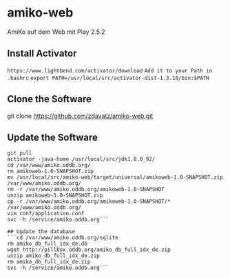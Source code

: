 # amiko-web
AmiKo auf dem Web mit Play 2.5.2
## Install Activator
```https://www.lightbend.com/activator/download```
```Add it to your Path in .bashrc```
```export PATH=/usr/local/src/activator-dist-1.3.10/bin:$PATH```
## Clone the Software
git clone https://github.com/zdavatz/amiko-web.git

## Update the Software
```cd /usr/local/src/amiko-web
git pull
activator -java-home /usr/local/src/jdk1.8.0_92/
cd /var/www/amiko.oddb.org/
rm amikoweb-1.0-SNAPSHOT.zip
mv /usr/local/src/amiko-web/target/universal/amikoweb-1.0-SNAPSHOT.zip /var/www/amiko.oddb.org/
rm -r /var/www/amiko.oddb.org/amikoweb-1.0-SNAPSHOT
unzip amikoweb-1.0-SNAPSHOT.zip
cp -r /var/www/amiko.oddb.org/amikoweb-1.0-SNAPSHOT/* /var/www/amiko.oddb.org/
vim conf/application.conf
svc -h /service/amiko.oddb.org```

## Update the database
```cd /var/www/amiko.oddb.org/sqlite
rm amiko_db_full_idx_de.db
wget http://pillbox.oddb.org/amiko_db_full_idx_de.zip
unzip amiko_db_full_idx_de.zip
rm amiko_db_full_idx_de.zip
svc -h /service/amiko.oddb.org```
